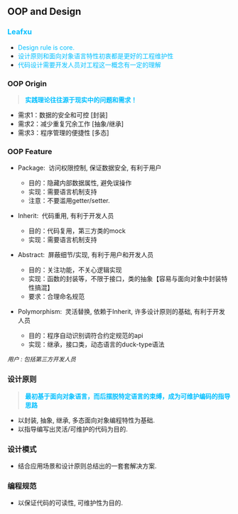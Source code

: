 ## <b>OOP and Design</b> ##

### <font color="deepskyblue"><b>Leafxu</b></font> ###
 - <font color="deepskyblue">Design rule is core.</font>
 - <font color="deepskyblue">设计原则和面向对象语言特性初衷都是更好的工程维护性</font>
 - <font color="deepskyblue">代码设计需要开发人员对工程这一概念有一定的理解</font>

### <b>OOP Origin</b> ###
> <font color="deepskyblue"><b>实践理论往往源于现实中的问题和需求！</b></font>
- 需求1：数据的安全和可控   [封装]
- 需求2：减少重复冗余工作   [抽象/继承]
- 需求3：程序管理的便捷性   [多态]

### <b>OOP Feature</b> ###
- Package: &nbsp;访问权限控制,&nbsp;保证数据安全,&nbsp;有利于用户
    - 目的：隐藏内部数据属性, 避免误操作
    - 实现：需要语言机制支持
    - 注意：不要滥用getter/setter.

- Inherit: &nbsp;代码重用,&nbsp;有利于开发人员
    - 目的：代码复用，第三方类的mock
    - 实现：需要语言机制支持

- Abstract: &nbsp;屏蔽细节/实现,&nbsp;有利于用户和开发人员
    - 目的：关注功能，不关心逻辑实现
    - 实现：函数的封装等，不限于接口，类的抽象【容易与面向对象中封装特性搞混】
    - 要求：合理命名规范

- Polymorphism: &nbsp;灵活替换,&nbsp;依赖于Inherit,&nbsp;许多设计原则的基础,&nbsp;有利于开发人员
    - 目的：程序自动识别调符合约定规范的api
    - 实现：继承，接口类，动态语言的duck-type语法

<font size=2>*用户&nbsp;:&nbsp;包括第三方开发人员*</font>

### <b>设计原则</b> ###
> <font color="deepskyblue"><b>最初基于面向对象语言，而后摆脱特定语言的束缚，成为可维护编码的指导思路</font></b>
- 以封装, 抽象, 继承, 多态面向对象编程特性为基础.
- 以指导编写出灵活/可维护的代码为目的.

### <b>设计模式</b> ###
- 结合应用场景和设计原则总结出的一套套解决方案.

### <b>编程规范</b> ###
- 以保证代码的可读性, 可维护性为目的.